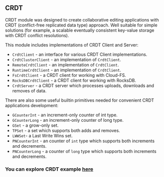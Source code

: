 ## CRDT

CRDT module was designed to create collaborative editing applications with CRDT (conflict-free replicated data type) 
approach. Well suitable for simple solutions (for example, a scalable eventually consistent key-value storage 
with CRDT conflict resolutions).

This module includes implementations of CRDT Client and Server:
* `CrdtClient` - an interface for various CRDT Client implementations.
* `CrdtClusterClient` - an implementation of `CrdtClient`.
* `RemoteCrdtClient` - an implementation of `CrdtClient`.
* `RuntimeCrdtClient` - an implementation of `CrdtClient`.
* `FsCrdtClient` - a CRDT client for working with Cloud-FS.
* `RocksDBCrdtClient` - a CRDT client for working with RocksDB.
* `CrdtServer` - a CRDT server which processes uploads, downloads and removes of data.

There are also some useful builtin primitives needed for convenient CRDT applications development:

* `GCounterInt` - an increment-only counter of int type.
* `GCounterLong` - an increment-only counter of long type.
* `GSet` - a grow-only set.
* `TPSet` - a set which supports both adds and removes.
* `LWWSet`- a Last Write Wins set.
* `PNCounterInt` - an counter of `int` type which supports both increments and decrements.
* `PNCounterLong` - a counter of `long` type which supports both increments and decrements.

### You can explore CRDT example [here](https://github.com/softindex/datakernel/blob/master/examples/crdt)

